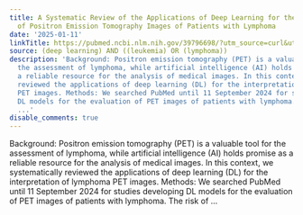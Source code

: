 ```yaml
---
title: A Systematic Review of the Applications of Deep Learning for the Interpretation
  of Positron Emission Tomography Images of Patients with Lymphoma
date: '2025-01-11'
linkTitle: https://pubmed.ncbi.nlm.nih.gov/39796698/?utm_source=curl&utm_medium=rss&utm_campaign=pubmed-2&utm_content=1byXLWG-5Hn0_qdLgZYpDfLA2UWGhGNgZGereuo1rJN2aoAQXP&fc=20220814223158&ff=20250111170759&v=2.18.0.post9+e462414
source: (deep learning) AND ((leukemia) OR (lymphoma))
description: 'Background: Positron emission tomography (PET) is a valuable tool for
  the assessment of lymphoma, while artificial intelligence (AI) holds promise as
  a reliable resource for the analysis of medical images. In this context, we systematically
  reviewed the applications of deep learning (DL) for the interpretation of lymphoma
  PET images. Methods: We searched PubMed until 11 September 2024 for studies developing
  DL models for the evaluation of PET images of patients with lymphoma. The risk of
  ...'
disable_comments: true
---
```

Background: Positron emission tomography (PET) is a valuable tool for the assessment of lymphoma, while artificial intelligence (AI) holds promise as a reliable resource for the analysis of medical images. In this context, we systematically reviewed the applications of deep learning (DL) for the interpretation of lymphoma PET images. Methods: We searched PubMed until 11 September 2024 for studies developing DL models for the evaluation of PET images of patients with lymphoma. The risk of ...